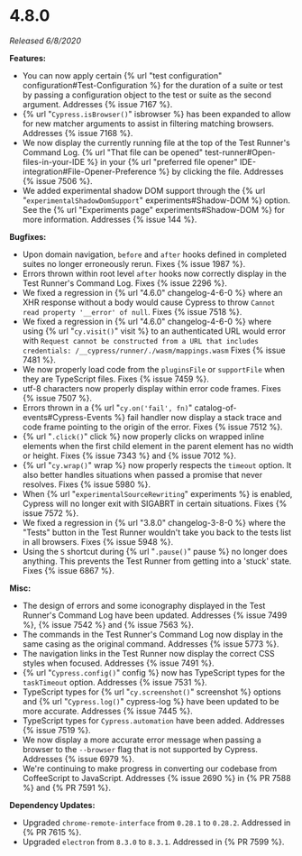 # 4.8.0

*Released 6/8/2020*

**Features:**

- You can now apply certain {% url "test configuration" configuration#Test-Configuration %} for the duration of a suite or test by passing a configuration object to the test or suite as the second argument. Addresses {% issue 7167 %}.
- {% url "`Cypress.isBrowser()`" isbrowser %} has been expanded to allow for new matcher arguments to assist in filtering matching browsers. Addresses {% issue 7168 %}.
- We now display the currently running file at the top of the Test Runner's Command Log. {% url "That file can be opened" test-runner#Open-files-in-your-IDE %} in your {% url "preferred file opener" IDE-integration#File-Opener-Preference %} by clicking the file. Addresses {% issue 7506 %}.
- We added experimental shadow DOM support through the {% url "`experimentalShadowDomSupport`" experiments#Shadow-DOM %} option. See the {% url "Experiments page" experiments#Shadow-DOM %} for more information. Addresses {% issue 144 %}.

**Bugfixes:**

- Upon domain navigation, `before` and `after` hooks defined in completed suites no longer erroneously rerun. Fixes {% issue 1987 %}.
- Errors thrown within root level `after` hooks now correctly display in the Test Runner's Command Log. Fixes {% issue 2296 %}.
- We fixed a regression in {% url "4.6.0" changelog-4-6-0 %} where an XHR response without a body would cause Cypress to throw `Cannot read property '__error' of null`. Fixes {% issue 7518 %}.
- We fixed a regression in {% url "4.6.0" changelog-4-6-0 %} where using {% url "`cy.visit()`" visit %} to an authenticated URL would error with `Request cannot be constructed from a URL that includes credentials: /__cypress/runner/./wasm/mappings.wasm` Fixes {% issue 7481 %}.
- We now properly load code from the `pluginsFile` or `supportFile` when they are TypeScript files. Fixes {% issue 7459 %}.
- utf-8 characters now properly display within error code frames. Fixes {% issue 7507 %}.
- Errors thrown in a {% url "`cy.on('fail', fn)`" catalog-of-events#Cypress-Events %} fail handler now display a stack trace and code frame pointing to the origin of the error. Fixes {% issue 7512 %}.
- {% url "`.click()`" click %} now properly clicks on wrapped inline elements when the first child element in the parent element has no width or height. Fixes {% issue 7343 %} and {% issue 7012 %}.
- {% url "`cy.wrap()`" wrap %} now properly respects the `timeout` option. It also better handles situations when passed a promise that never resolves. Fixes {% issue 5980 %}.
- When {% url "`experimentalSourceRewriting`" experiments %} is enabled, Cypress will no longer exit with SIGABRT in certain situations. Fixes {% issue 7572 %}.
- We fixed a regression in {% url "3.8.0" changelog-3-8-0 %} where the "Tests" button in the Test Runner wouldn't take you back to the tests list in all browsers. Fixes {% issue 5948 %}.
- Using the `S` shortcut during {% url "`.pause()`" pause %} no longer does anything. This prevents the Test Runner from getting into a 'stuck' state. Fixes {% issue 6867 %}.

**Misc:**

- The design of errors and some iconography displayed in the Test Runner's Command Log have been updated. Addresses {% issue 7499 %}, {% issue 7542 %} and {% issue 7563 %}.
- The commands in the Test Runner's Command Log now display in the same casing as the original command. Addresses {% issue 5773 %}.
- The navigation links in the Test Runner now display the correct CSS styles when focused. Addresses {% issue 7491 %}.
- {% url "`Cypress.config()`" config %} now has TypeScript types for the `taskTimeout` option. Addresses {% issue 7531 %}.
- TypeScript types for {% url "`cy.screenshot()`" screenshot %} options and {% url "`Cypress.log()`" cypress-log %} have been updated to be more accurate. Addresses {% issue 7445 %}.
- TypeScript types for `Cypress.automation` have been added. Addresses {% issue 7519 %}.
- We now display a more accurate error message when passing a browser to the `--browser` flag that is not supported by Cypress. Addresses {% issue 6979 %}.
- We're continuing to make progress in converting our codebase from CoffeeScript to JavaScript. Addresses {% issue 2690 %} in {% PR 7588 %} and {% PR 7591 %}.

**Dependency Updates:**

- Upgraded `chrome-remote-interface` from `0.28.1` to `0.28.2`. Addressed in {% PR 7615 %}.
- Upgraded `electron` from `8.3.0` to `8.3.1`. Addressed in {% PR 7599 %}.
